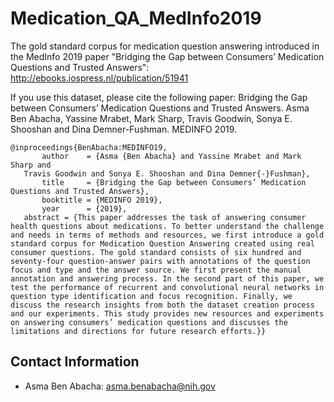 # Medication_QA_MedInfo2019

The gold standard corpus for medication question answering introduced in the MedInfo 2019 paper "Bridging the Gap between Consumers’ Medication Questions and Trusted Answers": http://ebooks.iospress.nl/publication/51941 


If you use this dataset, please cite the following paper: 
  Bridging the Gap between Consumers’ Medication Questions and Trusted Answers. Asma Ben Abacha, Yassine Mrabet, Mark Sharp, Travis  Goodwin, Sonya E. Shooshan and Dina Demner-Fushman. MEDINFO 2019.   

	@inproceedings{BenAbacha:MEDINFO19, 
		   author    = {Asma {Ben Abacha} and Yassine Mrabet and Mark Sharp and
       Travis Goodwin and Sonya E. Shooshan and Dina Demner{-}Fushman},    
		   title     = {Bridging the Gap between Consumers’ Medication Questions and Trusted Answers}, 
		   booktitle = {MEDINFO 2019},   
		   year      = {2019}, 
       abstract = {This paper addresses the task of answering consumer health questions about medications. To better understand the challenge and needs in terms of methods and resources, we first introduce a gold standard corpus for Medication Question Answering created using real consumer questions. The gold standard consists of six hundred and seventy-four question-answer pairs with annotations of the question focus and type and the answer source. We first present the manual annotation and answering process. In the second part of this paper, we test the performance of recurrent and convolutional neural networks in question type identification and focus recognition. Finally, we discuss the research insights from both the dataset creation process and our experiments. This study provides new resources and experiments on answering consumers’ medication questions and discusses the limitations and directions for future research efforts.}}  

Contact Information
-------------------
- Asma Ben Abacha: asma.benabacha@nih.gov
